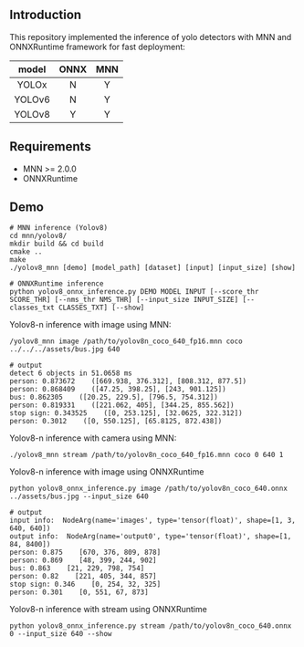 ## Introduction

This repository implemented the inference of yolo detectors with MNN and ONNXRuntime framework for fast deployment: 

| model  | ONNX | MNN |
|:------:|:----:|:---:|
| YOLOx  | N    | Y   |
| YOLOv6 | N    | Y   |
| YOLOv8 | Y    | Y   |

## Requirements

- MNN >= 2.0.0
- ONNXRuntime

## Demo

```shell
# MNN inference (Yolov8)
cd mnn/yolov8/
mkdir build && cd build
cmake ..
make
./yolov8_mnn [demo] [model_path] [dataset] [input] [input_size] [show]

# ONNXRuntime inference
python yolov8_onnx_inference.py DEMO MODEL INPUT [--score_thr SCORE_THR] [--nms_thr NMS_THR] [--input_size INPUT_SIZE] [--classes_txt CLASSES_TXT] [--show]
```

Yolov8-n inference with image using MNN:

```shell
/yolov8_mnn image /path/to/yolov8n_coco_640_fp16.mnn coco ../../../assets/bus.jpg 640

# output
detect 6 objects in 51.0658 ms
person: 0.873672    ([669.938, 376.312], [808.312, 877.5])
person: 0.868409    ([47.25, 398.25], [243, 901.125])
bus: 0.862305    ([20.25, 229.5], [796.5, 754.312])
person: 0.819331    ([221.062, 405], [344.25, 855.562])
stop sign: 0.343525    ([0, 253.125], [32.0625, 322.312])
person: 0.3012    ([0, 550.125], [65.8125, 872.438])
```

Yolov8-n inference with camera using MNN:

```shell
./yolov8_mnn stream /path/to/yolov8n_coco_640_fp16.mnn coco 0 640 1
```

Yolov8-n inference with image using ONNXRuntime

```shell
python yolov8_onnx_inference.py image /path/to/yolov8n_coco_640.onnx ../assets/bus.jpg --input_size 640

# output
input info:  NodeArg(name='images', type='tensor(float)', shape=[1, 3, 640, 640])
output info:  NodeArg(name='output0', type='tensor(float)', shape=[1, 84, 8400])
person: 0.875    [670, 376, 809, 878]
person: 0.869    [48, 399, 244, 902]
bus: 0.863    [21, 229, 798, 754]
person: 0.82    [221, 405, 344, 857]
stop sign: 0.346    [0, 254, 32, 325]
person: 0.301    [0, 551, 67, 873]
```

Yolov8-n inference with stream using ONNXRuntime

```shell
python yolov8_onnx_inference.py stream /path/to/yolov8n_coco_640.onnx 0 --input_size 640 --show
```